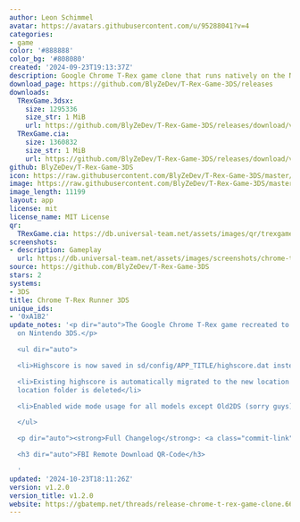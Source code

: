 ```yaml
---
author: Leon Schimmel
avatar: https://avatars.githubusercontent.com/u/95288041?v=4
categories:
- game
color: '#888888'
color_bg: '#808080'
created: '2024-09-23T19:13:37Z'
description: Google Chrome T-Rex game clone that runs natively on the Nintendo 3DS
download_page: https://github.com/BlyZeDev/T-Rex-Game-3DS/releases
downloads:
  TRexGame.3dsx:
    size: 1295336
    size_str: 1 MiB
    url: https://github.com/BlyZeDev/T-Rex-Game-3DS/releases/download/v1.2.0/TRexGame.3dsx
  TRexGame.cia:
    size: 1360832
    size_str: 1 MiB
    url: https://github.com/BlyZeDev/T-Rex-Game-3DS/releases/download/v1.2.0/TRexGame.cia
github: BlyZeDev/T-Rex-Game-3DS
icon: https://raw.githubusercontent.com/BlyZeDev/T-Rex-Game-3DS/master/assets/icon.png
image: https://raw.githubusercontent.com/BlyZeDev/T-Rex-Game-3DS/master/assets/banner.png
image_length: 11199
layout: app
license: mit
license_name: MIT License
qr:
  TRexGame.cia: https://db.universal-team.net/assets/images/qr/trexgame-cia.png
screenshots:
- description: Gameplay
  url: https://db.universal-team.net/assets/images/screenshots/chrome-t-rex-runner-3ds/gameplay.png
source: https://github.com/BlyZeDev/T-Rex-Game-3DS
stars: 2
systems:
- 3DS
title: Chrome T-Rex Runner 3DS
unique_ids:
- '0xA1B2'
update_notes: '<p dir="auto">The Google Chrome T-Rex game recreated to run natively
  on Nintendo 3DS.</p>

  <ul dir="auto">

  <li>Highscore is now saved in sd/config/APP_TITLE/highscore.dat instead of sd/3ds/APP_TITLE/highscore.dat</li>

  <li>Existing highscore is automatically migrated to the new location and the old
  location folder is deleted</li>

  <li>Enabled wide mode usage for all models except Old2DS (sorry guys)</li>

  </ul>

  <p dir="auto"><strong>Full Changelog</strong>: <a class="commit-link" href="https://github.com/BlyZeDev/T-Rex-Game-3DS/compare/v1.1.0...v1.2.0"><tt>v1.1.0...v1.2.0</tt></a></p>

  <h3 dir="auto">FBI Remote Download QR-Code</h3>

  '
updated: '2024-10-23T18:11:26Z'
version: v1.2.0
version_title: v1.2.0
website: https://gbatemp.net/threads/release-chrome-t-rex-game-clone.661573
---
```

